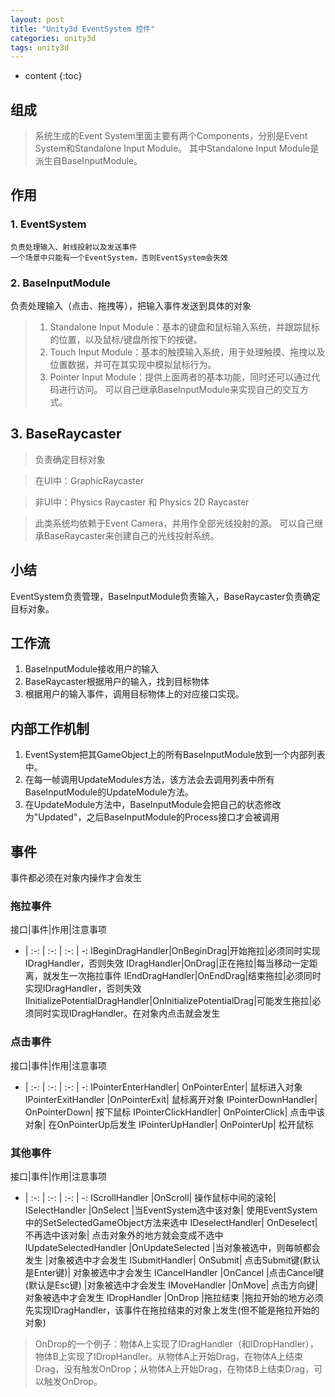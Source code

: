 ```yaml
---
layout: post
title: "Unity3d EventSystem 控件"
categories: unity3d
tags: unity3d
---
```


* content
{:toc}


## 组成
>系统生成的Event System里面主要有两个Components，分别是Event System和Standalone Input Module。
>其中Standalone Input Module是派生自BaseInputModule。

## 作用
### 1. EventSystem
    负责处理输入、射线投射以及发送事件
    一个场景中只能有一个EventSystem，否则EventSystem会失效

### 2. BaseInputModule
负责处理输入（点击、拖拽等），把输入事件发送到具体的对象
>1. Standalone Input Module：基本的键盘和鼠标输入系统，并跟踪鼠标的位置，以及鼠标/键盘所按下的按键。
>2. Touch Input Module：基本的触摸输入系统，用于处理触摸、拖拽以及位置数据，并可在其实现中模拟鼠标行为。
>3. Pointer Input Module：提供上面两者的基本功能，同时还可以通过代码进行访问。
可以自己继承BaseInputModule来实现自己的交互方式。

## 3. BaseRaycaster
>负责确定目标对象

>在UI中：GraphicRaycaster

>非UI中：Physics Raycaster 和 Physics 2D Raycaster

>此类系统均依赖于Event Camera，并用作全部光线投射的源。
可以自己继承BaseRaycaster来创建自己的光线投射系统。

## 小结
EventSystem负责管理，BaseInputModule负责输入，BaseRaycaster负责确定目标对象。


## 工作流

1. BaseInputModule接收用户的输入
2. BaseRaycaster根据用户的输入，找到目标物体
3. 根据用户的输入事件，调用目标物体上的对应接口实现。

## 内部工作机制

1. EventSystem把其GameObject上的所有BaseInputModule放到一个内部列表中。
2. 在每一帧调用UpdateModules方法，该方法会去调用列表中所有BaseInputModule的UpdateModule方法。
3. 在UpdateModule方法中，BaseInputModule会把自己的状态修改为"Updated"，之后BaseInputModule的Process接口才会被调用

## 事件
事件都必须在对象内操作才会发生

### 拖拉事件

接口|事件|作用|注意事项
- | :-: | :-: | :-: | -:
IBeginDragHandler|OnBeginDrag|开始拖拉|必须同时实现IDragHandler，否则失效
IDragHandler|OnDrag|正在拖拉|每当移动一定距离，就发生一次拖拉事件
IEndDragHandler|OnEndDrag|结束拖拉|必须同时实现IDragHandler，否则失效
IInitializePotentialDragHandler|OnInitializePotentialDrag|可能发生拖拉|必须同时实现IDragHandler。在对象内点击就会发生

### 点击事件

接口|事件|作用|注意事项
- | :-: | :-: | :-: | -:
IPointerEnterHandler|	OnPointerEnter|	鼠标进入对象
IPointerExitHandler	|OnPointerExit|	鼠标离开对象
IPointerDownHandler|	OnPointerDown|	按下鼠标
IPointerClickHandler|	OnPointerClick|	点击中该对象|	在OnPointerUp后发生
IPointerUpHandler|	OnPointerUp|	松开鼠标

### 其他事件

接口|事件|作用|注意事项
- | :-: | :-: | :-: | -:
IScrollHandler	|OnScroll|	操作鼠标中间的滚轮|
ISelectHandler	|OnSelect	|当EventSystem选中该对象|	使用EventSystem中的SetSelectedGameObject方法来选中
IDeselectHandler|	OnDeselect|	不再选中该对象|	点击对象外的地方就会变成不选中
IUpdateSelectedHandler	|OnUpdateSelected	|当对象被选中，则每帧都会发生	|对象被选中才会发生
ISubmitHandler|	OnSubmit|	点击Submit键(默认是Enter键)|	对象被选中才会发生
ICancelHandler	|OnCancel	|点击Cancel键(默认是Esc键)	|对象被选中才会发生
IMoveHandler	|OnMove|	点击方向键|	对象被选中才会发生
IDropHandler	|OnDrop	|拖拉结束	|拖拉开始的地方必须先实现IDragHandler，该事件在拖拉结束的对象上发生(但不能是拖拉开始的对象)
>OnDrop的一个例子：物体A上实现了IDragHandler（和IDropHandler），物体B上实现了IDropHandler。从物体A上开始Drag，在物体A上结束Drag，没有触发OnDrop；从物体A上开始Drag，在物体B上结束Drag，可以触发OnDrop。

